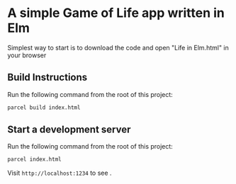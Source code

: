 # A simple Game of Life app written in Elm

Simplest way to start is to download the code and open "Life in Elm.html" in your browser

## Build Instructions

Run the following command from the root of this project:

```bash
parcel build index.html
```

## Start a development server

Run the following command from the root of this project:

```bash
parcel index.html
```

Visit `http://localhost:1234` to see .
